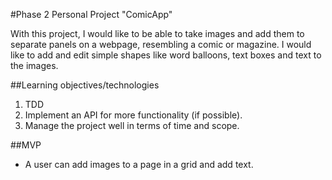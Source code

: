 #Phase 2 Personal Project "ComicApp"

With this project, I would like to be able to take images and add them to separate panels on a webpage, resembling a comic or magazine. I would like to add and edit simple shapes like word balloons, text boxes and text to the images.

##Learning objectives/technologies
1. TDD
2. Implement an API for more functionality (if possible).
3. Manage the project well in terms of time and scope.

##MVP
* A user can add images to a page in a grid and add text.
